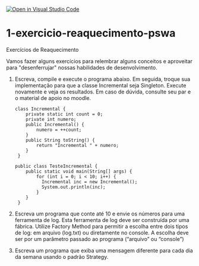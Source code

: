 [![Open in Visual Studio Code](https://classroom.github.com/assets/open-in-vscode-c66648af7eb3fe8bc4f294546bfd86ef473780cde1dea487d3c4ff354943c9ae.svg)](https://classroom.github.com/online_ide?assignment_repo_id=10303457&assignment_repo_type=AssignmentRepo)
# 1-exercicio-reaquecimento-pswa
Exercícios de Reaquecimento

Vamos fazer alguns exercícios para relembrar alguns conceitos e aproveitar para "desenferrujar" nossas habilidades de desenvolvimento.

1. Escreva, compile e execute o programa abaixo. Em seguida, troque sua implementação para que a classe Incremental seja Singleton. Execute novamente e veja os resultados. Em caso de dúvida, consulte seu par e o material de apoio no moodle.

    ```
    class Incremental {
        private static int count = 0;
        private int numero;
        public Incremental() {
            numero = ++count;
        }
        public String toString() {
            return "Incremental " + numero;
        }
     }

    public class TesteIncremental {
        public static void main(String[] args) {
            for (int i = 0; i < 10; i++) {
              Incremental inc = new Incremental();
              System.out.println(inc);
            }
        }
     }
    ```
1. Escreva um programa que conte até 10 e envie os números para uma ferramenta de log. Esta ferramenta de log deve ser construída por uma fábrica. Utilize Factory Method para permitir a escolha entre dois tipos de log: em arquivo (log.txt) ou diretamente no console. A escolha deve ser por um parâmetro passado ao programa (“arquivo” ou “console”)
1. Escreva um programa que exiba uma mensagem diferente para cada dia da semana usando o padrão Strategy.
